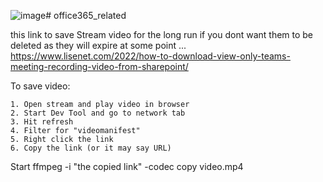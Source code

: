 ![image](https://github.com/netflo/office365_related/assets/41306895/b9b531ca-ad1f-4172-a35c-b221135b905d)# office365_related

this link to save Stream video for the long run if you dont want them to be deleted as they will expire at some point ...
https://www.lisenet.com/2022/how-to-download-view-only-teams-meeting-recording-video-from-sharepoint/

To save video:

	1. Open stream and play video in browser
	2. Start Dev Tool and go to network tab
	3. Hit refresh
	4. Filter for "videomanifest"
	5. Right click the link
	6. Copy the link (or it may say URL)
Start ffmpeg -i "the copied link" -codec copy video.mp4
